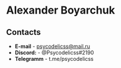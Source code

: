 # Alexander Boyarchuk
## Contacts
* **E-mail** - psycodelicss@mail.ru
* **Discord:** - @Psycodelicss#2190
* **Telegramm** - t.me/psycodelicss